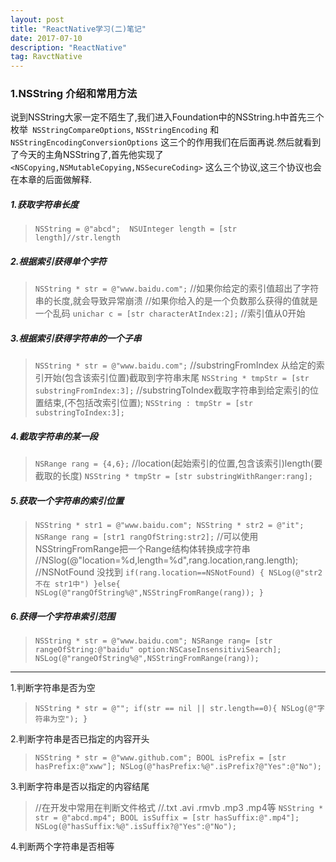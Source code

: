 ```yaml
---
layout: post
title: "ReactNative学习(二)笔记"
date: 2017-07-10 
description: "ReactNative"
tag: RavctNative 
---   
```


### 1.NSString 介绍和常用方法

说到NSString大家一定不陌生了,我们进入Foundation中的NSString.h中首先三个枚举` NSStringCompareOptions`, `NSStringEncoding` 和 `NSStringEncodingConversionOptions` 这三个的作用我们在后面再说.然后就看到了今天的主角NSString了,首先他实现了` <NSCopying,NSMutableCopying,NSSecureCoding> ` 这么三个协议,这三个协议也会在本章的后面做解释.

##### 1.获取字符串长度

>`NSString = @"abcd"; 
>NSUInteger length = [str length]//str.length`

##### 2.根据索引获得单个字符

>`NSString * str = @"www.baidu.com";`
>//如果你给定的索引值超出了字符串的长度,就会导致异常崩溃
>//如果你给入的是一个负数那么获得的值就是一个乱码
>`unichar c = [str characterAtIndex:2];`
>//索引值从0开始

##### 3.根据索引获得字符串的一个子串

>`NSString * str = @"www.baidu.com";`
>//substringFromIndex 从给定的索引开始(包含该索引位置)截取到字符串末尾
>`NSString * tmpStr = [str substringFromIndex:3];`
>//substringToIndex截取字符串到给定索引的位置结束,(不包括改索引位置);
>`NSString : tmpStr = [str substringToIndex:3];`

##### 4.截取字符串的某一段

>`NSRange rang = {4,6};`
>//location(起始索引的位置,包含该索引)length(要截取的长度)
>`NSString * tmpStr = [str substringWithRanger:rang];`

##### 5.获取一个字符串的索引位置

>`NSString * str1 = @"www.baidu.com";
>NSString * str2 = @"it";
>NSRange rang = [str1 rangOfString:str2];`
>//可以使用NSStringFromRange把一个Range结构体转换成字符串
>//NSlog(@"location=%d,length=%d",rang.location,rang.length);
>//NSNotFound 没找到
>`if(rang.location==NSNotFound)
>{
>	NSLog(@"str2不在 str1中")
>}else{
>	NSLog(@"rangOfString%@",NSStringFromRange(rang));
>}`

##### 6.获得一个字符串索引范围

>`NSString * str = @"www.baidu.com";
>NSRange rang= [str rangeOfString:@"baidu" option:NSCaseInsensitiviSearch];
>NSLog(@"rangeOfString%@",NSStringFromRange(rang));`

------

1.判断字符串是否为空

>`NSString * str = @"";
>if(str == nil || str.length==0){
>	NSLog(@"字符串为空");
>}`

2.判断字符串是否已指定的内容开头

>`NSString * str = @"www.github.com";
>BOOL isPrefix = [str hasPrefix:@"xww"];
>NSLog(@"hasPrefix:%@".isPrefix?@"Yes":@"No");`

3.判断字符串是否以指定的内容结尾

>//在开发中常用在判断文件格式
>//.txt .avi .rmvb .mp3 .mp4等
>`NSString * str = @"abcd.mp4";
>BOOL isSuffix = [str hasSuffix:@".mp4"];
>NSLog(@"hasSuffix:%@".isSuffix?@"Yes":@"No");`

4.判断两个字符串是否相等















































































































